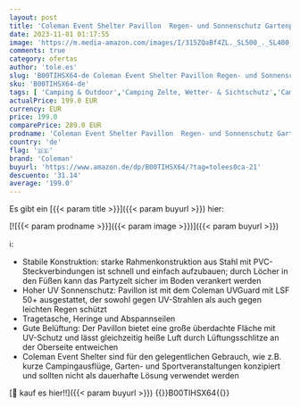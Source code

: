 ```yaml
---
layout: post
title: 'Coleman Event Shelter Pavillon  Regen- und Sonnenschutz Gartenpavillon für Partys  Strände  Festivals  Sportveranstaltungen oder Campingplätze  Stabile Stahlstangen Konstruktion  Hoher UV- Schutz'
date: 2023-11-01 01:17:55
image: 'https://m.media-amazon.com/images/I/315ZQaBf4ZL._SL500_._SL400_.jpg'
comments: true
category: ofertas
author: 'tole.es'
slug: 'B00TIHSX64-de Coleman Event Shelter Pavillon Regen- und Sonnenschutz...'
sku: 'B00TIHSX64-de'
tags: [ 'Camping & Outdoor','Camping Zelte, Wetter- & Sichtschutz','Camping Zelte, Wetter- & Sichtschutz & Zubehör','Garten','Gartenmöbel & Zubehör','Regular Stores','Schirme & Sonnenschutz für die Terrasse','Shops','Sonnensegel','Sport','Sport & Freizeit','Sport & Outdoor Aktivitäten, Bekleidung & Ausrüstung','Wetter- & Sichtschutz','Zeltplanen','coleman','🇩🇪', ]
actualPrice: 199.0 EUR
currency: EUR
price: 199.0
comparePrice: 289.0 EUR
prodname: 'Coleman Event Shelter Pavillon  Regen- und Sonnenschutz Gartenpavillon für Partys  Strände  Festivals  Sportveranstaltungen oder Campingplätze  Stabile Stahlstangen Konstruktion  Hoher UV- Schutz'
country: 'de'
flag: '🇩🇪'
brand: 'Coleman'
buyurl: 'https://www.amazon.de/dp/B00TIHSX64/?tag=tolees0ca-21'
descuento: '31.14'
average: '199.0'
---
```


Es gibt ein [{{< param title >}}]({{< param buyurl >}}) hier:

[![{{< param prodname >}}]({{< param image >}})]({{< param buyurl >}})

ℹ️:

- Stabile Konstruktion: starke Rahmenkonstruktion aus Stahl mit PVC-Steckverbindungen ist schnell und einfach aufzubauen; durch Löcher in den Füßen kann das Partyzelt sicher im Boden verankert werden
- Hoher UV Sonnenschutz: Pavillon ist mit dem Coleman UVGuard mit LSF 50+ ausgestattet, der sowohl gegen UV-Strahlen als auch gegen leichten Regen schützt
- Tragetasche, Heringe und Abspannseilen
- Gute Belüftung: Der Pavillon bietet eine große überdachte Fläche mit UV-Schutz und lässt gleichzeitig heiße Luft durch Lüftungsschlitze an der Oberseite entweichen
- Coleman Event Shelter sind für den gelegentlichen Gebrauch, wie z.B. kurze Campingausflüge, Garten- und Sportveranstaltungen konzipiert und sollten nicht als dauerhafte Lösung verwendet werden

[🛒 kauf es hier!!]({{< param buyurl >}})
{{<world>}}B00TIHSX64{{</world>}}
